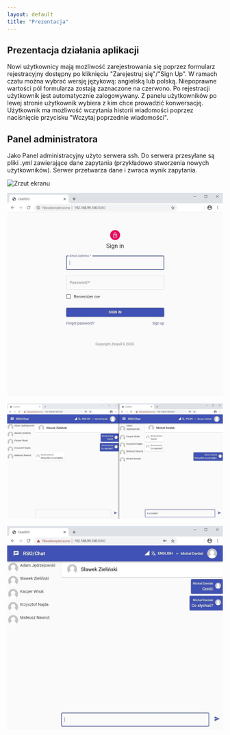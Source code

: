```yaml
---
layout: default
title: "Prezentacja"
---
```


## Prezentacja działania aplikacji
Nowi użytkownicy mają możliwość zarejestrowania się poprzez formularz rejestracyjny dostępny po kliknięciu "Zarejestruj się"/"Sign Up". W ramach czatu można wybrać wersję językową: angielską lub polską. Niepoprawne wartości pól formularza zostają zaznaczone na czerwono. Po rejestracji użytkownik jest automatycznie zalogowywany. Z panelu użytkowników po lewej stronie użytkownik wybiera z kim chce prowadzić konwersację. Użytkownik ma możliwość wczytania historii wiadomości poprzez naciśnięcie przycisku "Wczytaj poprzednie wiadomości".

## Panel administratora

Jako Panel administracyjny użyto serwera ssh. Do serwera przesyłane są pliki .yml zawierające dane zapytania (przykładowo stworzenia nowych użytkowników). Serwer przetwarza dane i zwraca wynik zapytania.

![Zrzut ekranu](assets/screen4.jpg)

![Zrzut ekranu](assets/screen1.jpg)

![Zrzut ekranu](assets/screen2.jpg)

![Zrzut ekranu](assets/screen3.jpg)
